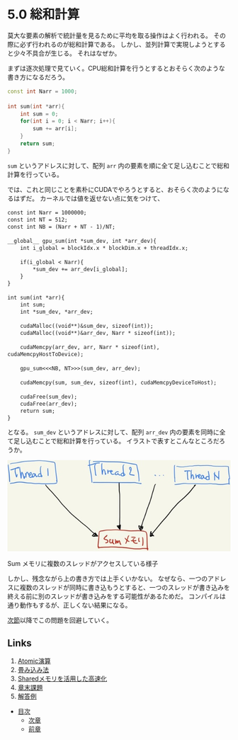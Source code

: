 # 5.0 総和計算
莫大な要素の解析で統計量を見るために平均を取る操作はよく行われる。
その際に必ず行われるのが総和計算である。
しかし、並列計算で実現しようとすると少々不具合が生じる。
それはなぜか。

まずは逐次処理で見ていく。CPU総和計算を行うとするとおそらく次のような書き方になるだろう。

```cpp
const int Narr = 1000;

int sum(int *arr){
    int sum = 0;
    for(int i = 0; i < Narr; i++){
        sum += arr[i];
    }
    return sum;
}
```

`sum` というアドレスに対して、配列 `arr` 内の要素を順に全て足し込むことで総和計算を行っている。

では、これと同じことを素朴にCUDAでやろうとすると、おそらく次のようになるはずだ。
カーネルでは値を返せない点に気をつけて、

```cuda
const int Narr = 1000000;
const int NT = 512;
const int NB = (Narr + NT - 1)/NT;

__global__ gpu_sum(int *sum_dev, int *arr_dev){
    int i_global = blockIdx.x * blockDim.x + threadIdx.x;

    if(i_global < Narr){
        *sum_dev += arr_dev[i_global];
    }
}

int sum(int *arr){
    int sum;
    int *sum_dev, *arr_dev;

    cudaMalloc((void**)&sum_dev, sizeof(int));
    cudaMalloc((void**)&arr_dev, Narr * sizeof(int));

    cudaMemcpy(arr_dev, arr, Narr * sizeof(int), cudaMemcpyHostToDevice);

    gpu_sum<<<NB, NT>>>(sum_dev, arr_dev);

    cudaMemcpy(sum, sum_dev, sizeof(int), cudaMemcpyDeviceToHost);

    cudaFree(sum_dev);
    cudaFree(arr_dev);
    return sum;
}
```

となる。
`sum_dev` というアドレスに対して、配列 `arr_dev` 内の要素を同時に全て足し込むことで総和計算を行っている。
イラストで表すとこんなところだろうか。

![5.0-naive.jpg](./images/5.0-naive.jpg)

Sum メモリに複数のスレッドがアクセスしている様子

しかし、残念ながら上の書き方では上手くいかない。
なぜなら、一つのアドレスに複数のスレッドが同時に書き込もうとすると、一つのスレッドが書き込みを終える前に別のスレッドが書き込みをする可能性があるためだ。
コンパイルは通り動作もするが、正しくない結果になる。

[次節](./5.1.md)以降でこの問題を回避していく。

## Links
1. [Atomic演算](./5.1.md)
1. [畳み込み法](./5.2.md)
1. [Sharedメモリを活用した高速化](./5.3.md)
1. [章末課題](./5.4.md)
1. [解答例](./5.5.md)

* [目次](./index.md)
    * [次章](./6.0.md)
    * [前章](./4.0.md)
